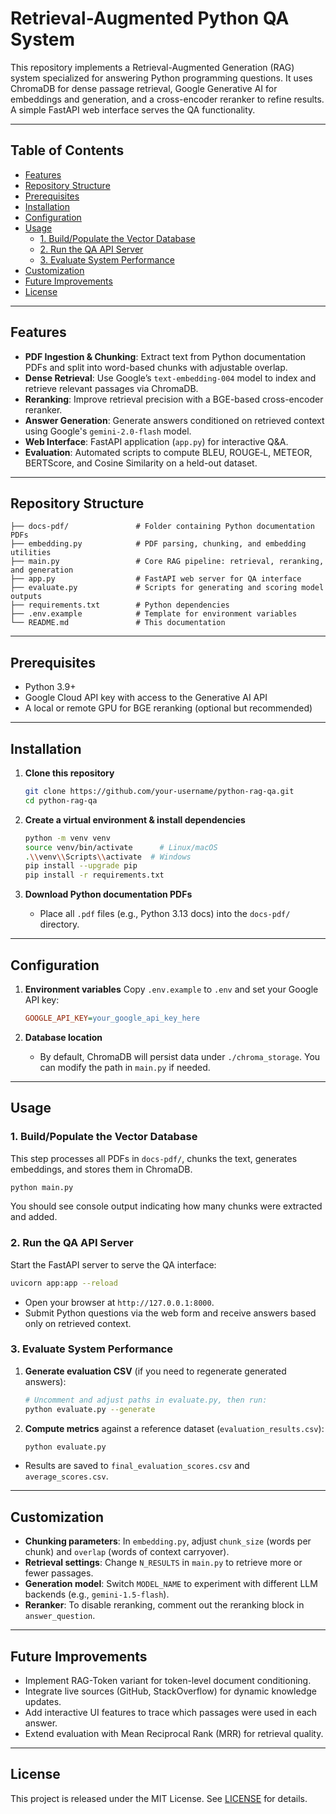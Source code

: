 # Retrieval-Augmented Python QA System

This repository implements a Retrieval-Augmented Generation (RAG) system specialized for answering Python programming questions. It uses ChromaDB for dense passage retrieval, Google Generative AI for embeddings and generation, and a cross-encoder reranker to refine results. A simple FastAPI web interface serves the QA functionality.

---

## Table of Contents

- [Features](#features)
- [Repository Structure](#repository-structure)
- [Prerequisites](#prerequisites)
- [Installation](#installation)
- [Configuration](#configuration)
- [Usage](#usage)
  - [1. Build/Populate the Vector Database](#1-buildpopulate-the-vector-database)
  - [2. Run the QA API Server](#2-run-the-qa-api-server)
  - [3. Evaluate System Performance](#3-evaluate-system-performance)
- [Customization](#customization)
- [Future Improvements](#future-improvements)
- [License](#license)

---

## Features

- **PDF Ingestion & Chunking**: Extract text from Python documentation PDFs and split into word-based chunks with adjustable overlap.
- **Dense Retrieval**: Use Google’s `text-embedding-004` model to index and retrieve relevant passages via ChromaDB.
- **Reranking**: Improve retrieval precision with a BGE-based cross-encoder reranker.
- **Answer Generation**: Generate answers conditioned on retrieved context using Google's `gemini-2.0-flash` model.
- **Web Interface**: FastAPI application (`app.py`) for interactive Q&A.
- **Evaluation**: Automated scripts to compute BLEU, ROUGE‑L, METEOR, BERTScore, and Cosine Similarity on a held-out dataset.

---

## Repository Structure

```
├── docs-pdf/               # Folder containing Python documentation PDFs
├── embedding.py            # PDF parsing, chunking, and embedding utilities
├── main.py                 # Core RAG pipeline: retrieval, reranking, and generation
├── app.py                  # FastAPI web server for QA interface
├── evaluate.py             # Scripts for generating and scoring model outputs
├── requirements.txt        # Python dependencies
├── .env.example            # Template for environment variables
└── README.md               # This documentation
```

---

## Prerequisites

- Python 3.9+
- Google Cloud API key with access to the Generative AI API
- A local or remote GPU for BGE reranking (optional but recommended)

---

## Installation

1. **Clone this repository**
   ```bash
   git clone https://github.com/your-username/python-rag-qa.git
   cd python-rag-qa
   ```

2. **Create a virtual environment & install dependencies**
   ```bash
   python -m venv venv
   source venv/bin/activate      # Linux/macOS
   .\\venv\\Scripts\\activate  # Windows
   pip install --upgrade pip
   pip install -r requirements.txt
   ```

3. **Download Python documentation PDFs**
   - Place all `.pdf` files (e.g., Python 3.13 docs) into the `docs-pdf/` directory.

---

## Configuration

1. **Environment variables**
   Copy `.env.example` to `.env` and set your Google API key:
   ```ini
   GOOGLE_API_KEY=your_google_api_key_here
   ```

2. **Database location**
   - By default, ChromaDB will persist data under `./chroma_storage`. You can modify the path in `main.py` if needed.

---

## Usage

### 1. Build/Populate the Vector Database

This step processes all PDFs in `docs-pdf/`, chunks the text, generates embeddings, and stores them in ChromaDB.

```bash
python main.py
```

You should see console output indicating how many chunks were extracted and added.

### 2. Run the QA API Server

Start the FastAPI server to serve the QA interface:

```bash
uvicorn app:app --reload
```

- Open your browser at `http://127.0.0.1:8000`.
- Submit Python questions via the web form and receive answers based only on retrieved context.

### 3. Evaluate System Performance

1. **Generate evaluation CSV** (if you need to regenerate generated answers):
   ```bash
   # Uncomment and adjust paths in evaluate.py, then run:
   python evaluate.py --generate
   ```

2. **Compute metrics** against a reference dataset (`evaluation_results.csv`):
   ```bash
   python evaluate.py
   ```

- Results are saved to `final_evaluation_scores.csv` and `average_scores.csv`.

---

## Customization

- **Chunking parameters**: In `embedding.py`, adjust `chunk_size` (words per chunk) and `overlap` (words of context carryover).
- **Retrieval settings**: Change `N_RESULTS` in `main.py` to retrieve more or fewer passages.
- **Generation model**: Switch `MODEL_NAME` to experiment with different LLM backends (e.g., `gemini-1.5-flash`).
- **Reranker**: To disable reranking, comment out the reranking block in `answer_question`.

---

## Future Improvements

- Implement RAG-Token variant for token-level document conditioning.
- Integrate live sources (GitHub, StackOverflow) for dynamic knowledge updates.
- Add interactive UI features to trace which passages were used in each answer.
- Extend evaluation with Mean Reciprocal Rank (MRR) for retrieval quality.

---

## License

This project is released under the MIT License. See [LICENSE](LICENSE) for details.
